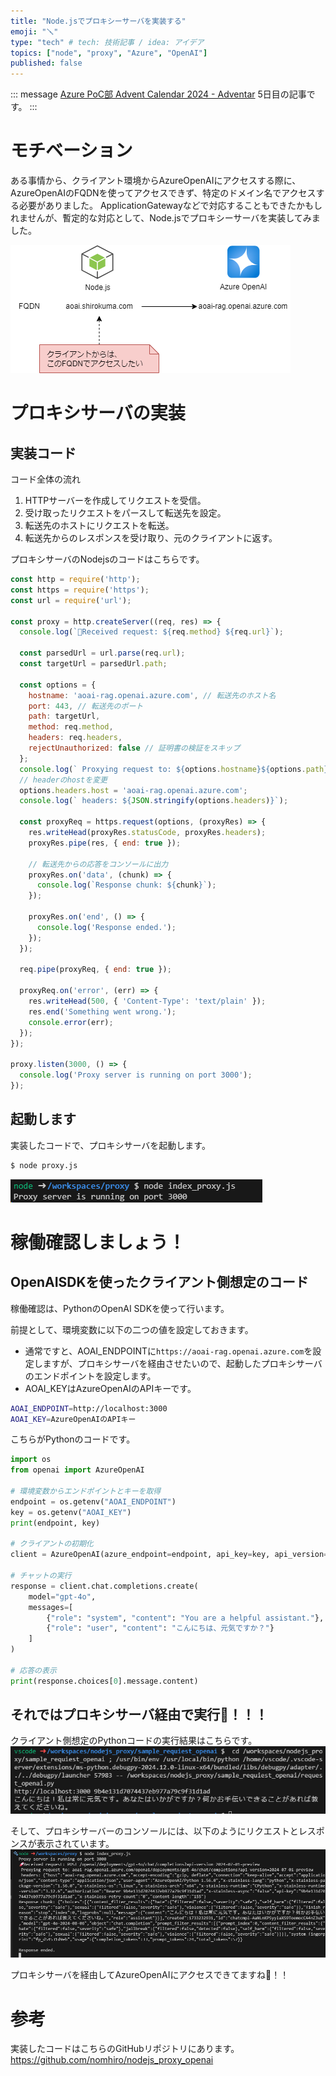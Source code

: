 ```yaml
---
title: "Node.jsでプロキシーサーバを実装する"
emoji: "🪛"
type: "tech" # tech: 技術記事 / idea: アイデア
topics: ["node", "proxy", "Azure", "OpenAI"]
published: false
---
```


::: message
[Azure PoC部 Advent Calendar 2024 - Adventar](https://adventar.org/calendars/10622) 5日目の記事です。
:::

# モチベーション

ある事情から、クライアント環境からAzureOpenAIにアクセスする際に、AzureOpenAIのFQDNを使ってアクセスできず、特定のドメイン名でアクセスする必要がありました。
ApplicationGatewayなどで対応することもできたかもしれませんが、暫定的な対応として、Node.jsでプロキシーサーバを実装してみました。

![](/images/node_proxy_server/2024-12-03-21-53-15.png)

# プロキシサーバの実装

## 実装コード

コード全体の流れ
1. HTTPサーバーを作成してリクエストを受信。
2. 受け取ったリクエストをパースして転送先を設定。
3. 転送先のホストにリクエストを転送。
4. 転送先からのレスポンスを受け取り、元のクライアントに返す。

プロキシサーバのNodejsのコードはこちらです。

```javascript
const http = require('http');
const https = require('https');
const url = require('url');

const proxy = http.createServer((req, res) => {
  console.log(`🚀Received request: ${req.method} ${req.url}`);

  const parsedUrl = url.parse(req.url);
  const targetUrl = parsedUrl.path;

  const options = {
    hostname: 'aoai-rag.openai.azure.com', // 転送先のホスト名
    port: 443, // 転送先のポート
    path: targetUrl,
    method: req.method,
    headers: req.headers,
    rejectUnauthorized: false // 証明書の検証をスキップ
  };
  console.log(` Proxying request to: ${options.hostname}${options.path}`);
  // headerのhostを変更
  options.headers.host = 'aoai-rag.openai.azure.com';
  console.log(` headers: ${JSON.stringify(options.headers)}`);
  
  const proxyReq = https.request(options, (proxyRes) => {
    res.writeHead(proxyRes.statusCode, proxyRes.headers);
    proxyRes.pipe(res, { end: true });

    // 転送先からの応答をコンソールに出力
    proxyRes.on('data', (chunk) => {
      console.log(`Response chunk: ${chunk}`);
    });

    proxyRes.on('end', () => {
      console.log('Response ended.');
    });
  });

  req.pipe(proxyReq, { end: true });

  proxyReq.on('error', (err) => {
    res.writeHead(500, { 'Content-Type': 'text/plain' });
    res.end('Something went wrong.');
    console.error(err);
  });
});

proxy.listen(3000, () => {
  console.log('Proxy server is running on port 3000');
});
```

## 起動します

実装したコードで、プロキシサーバを起動します。

```bash
$ node proxy.js
```

![](/images/node_proxy_server/2024-12-03-22-43-38.png)

# 稼働確認しましょう！

## OpenAISDKを使ったクライアント側想定のコード

稼働確認は、PythonのOpenAI SDKを使って行います。

前提として、環境変数に以下の二つの値を設定しておきます。
- 通常ですと、AOAI_ENDPOINTに`https://aoai-rag.openai.azure.com`を設定しますが、プロキシサーバを経由させたいので、起動したプロキシサーバのエンドポイントを設定します。
- AOAI_KEYはAzureOpenAIのAPIキーです。
```bash
AOAI_ENDPOINT=http://localhost:3000
AOAI_KEY=AzureOpenAIのAPIキー
```

こちらがPythonのコードです。

```python
import os
from openai import AzureOpenAI

# 環境変数からエンドポイントとキーを取得
endpoint = os.getenv("AOAI_ENDPOINT")
key = os.getenv("AOAI_KEY")
print(endpoint, key)

# クライアントの初期化
client = AzureOpenAI(azure_endpoint=endpoint, api_key=key, api_version="2024-07-01-preview")

# チャットの実行
response = client.chat.completions.create(
    model="gpt-4o",
    messages=[
        {"role": "system", "content": "You are a helpful assistant."},
        {"role": "user", "content": "こんにちは、元気ですか？"}
    ]
)

# 応答の表示
print(response.choices[0].message.content)
```

## それではプロキシサーバ経由で実行🚀！！！

クライアント側想定のPythonコードの実行結果はこちらです。
![](/images/node_proxy_server/2024-12-03-22-48-33.png)

そして、プロキシサーバーのコンソールには、以下のようにリクエストとレスポンスが表示されています。
![](/images/node_proxy_server/2024-12-03-22-49-28.png)

プロキシサーバを経由してAzureOpenAIにアクセスできてますね🎉！！


# 参考
実装したコードはこちらのGitHubリポジトリにあります。
https://github.com/nomhiro/nodejs_proxy_openai